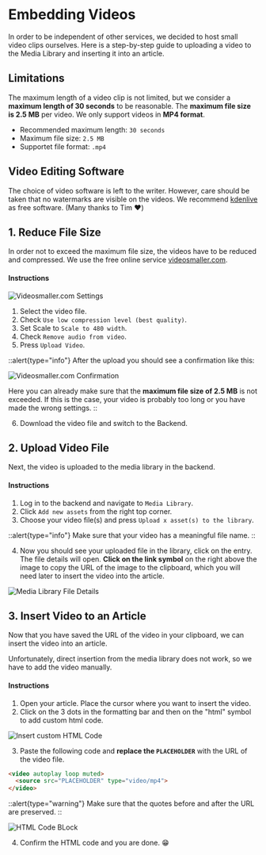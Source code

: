 # Embedding Videos

In order to be independent of other services, we decided to host small video clips ourselves. Here is a step-by-step guide to uploading a video to the Media Library and inserting it into an article.

## Limitations

The maximum length of a video clip is not limited, but we consider a **maximum length of 30 seconds** to be reasonable. The **maximum file size is 2.5 MB** per video. We only support videos in **MP4 format**.

- Recommended maximum length: `30 seconds`
- Maximum file size: `2.5 MB`
- Supportet file format: `.mp4`

## Video Editing Software

The choice of video software is left to the writer. However, care should be taken that no watermarks are visible on the videos. We recommend [kdenlive](https://kdenlive.org) as free software. (Many thanks to Tim ❤️)

## 1. Reduce File Size

In order not to exceed the maximum file size, the videos have to be reduced and compressed. We use the free online service [videosmaller.com](https://www.videosmaller.com/).

#### Instructions

![Videosmaller.com Settings](/images/step-1-reduce-file-size-settings.webp)

1. Select the video file.
2. Check `Use low compression level (best quality)`.
3. Set Scale to `Scale to 480 width`.
4. Check `Remove audio from video`.
5. Press `Upload Video`.

::alert{type="info"}
After the upload you should see a confirmation like this:

![Videosmaller.com Confirmation](/images/step-1-reduce-file-size-confirmation.webp)

Here you can already make sure that the **maximum file size of 2.5 MB** is not exceeded. If this is the case, your video is probably too long or you have made the wrong settings.
::

6. Download the video file and switch to the Backend.

## 2. Upload Video File

Next, the video is uploaded to the media library in the backend.

#### Instructions

1. Log in to the backend and navigate to `Media Library`.
2. Click `Add new assets` from the right top corner.
3. Choose your video file(s) and press `Upload x asset(s) to the library`.

::alert{type="info"}
Make sure that your video has a meaningful file name.
::

4. Now you should see your uploaded file in the library, click on the entry. The file details will open. **Click on the link symbol** on the right above the image to copy the URL of the image to the clipboard, which you will need later to insert the video into the article.

![Media Library File Details](/images/step-2-upload-file-details.webp)

## 3. Insert Video to an Article

Now that you have saved the URL of the video in your clipboard, we can insert the video into an article.

Unfortunately, direct insertion from the media library does not work, so we have to add the video manually.

#### Instructions

1. Open your article. Place the cursor where you want to insert the video.
2. Click on the 3 dots in the formatting bar and then on the "html" symbol to add custom html code.

![Insert custom HTML Code](/images/step-3-insert-video-add-html.webp)

3. Paste the following code and **replace the `PLACEHOLDER`** with the URL of the video file.

```html
<video autoplay loop muted>
  <source src="PLACEHOLDER" type="video/mp4">
</video>
```

::alert{type="warning"}
Make sure that the quotes before and after the URL are preserved.
::

![HTML Code BLock](/images/step-3-insert-video-add-code-block.webp)

4. Confirm the HTML code and you are done. 😁
